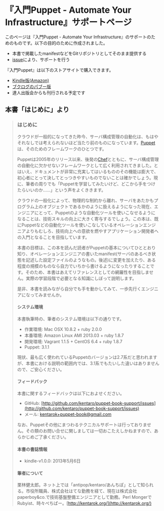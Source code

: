 # 『入門Puppet - Automate Your Infrastructure』サポートページ

このページは『入門Puppet - Automate Your Infrastructure』のサポートのためのものです。以下の目的のために作成されました。

  * 本書で掲載したmanifestなどをGitリポジトリとしてそのまま提供する
  * [issue](https://github.com/kentaro/puppet-book-support/issues)により、サポートを行う

『入門Puppet』は以下のストアサイトで購入できます。

  * [Kindle版(Amazon)](http://www.amazon.co.jp/exec/obidos/ASIN/B00CL92JC0/antipop-22/)
  * [ブクログのパブー版](http://p.booklog.jp/book/70667)
  * 達人出版会からも刊行される予定です

## 本書「はじめに」より

> ### はじめに
>
> クラウドが一般的になってきた昨今、サーバ構成管理の自動化は、もはやそれなしでは考えられないほど当たり前のものになっています。[Puppet](https://puppetlabs.com/)は、そのためのフレームワークのひとつです。
>
> Puppetは2005年のリリース以来、後発の[Chef](http://www.opscode.com/chef/)とともに、サーバ構成管理の自動化に欠かせないフレームワークとして広く利用されてきました。とはいえ、ドキュメントが非常に充実してはいるもののその機能は膨大で、初心者にとって決してとっつきやすいものでないことは確かでしょう。現に、筆者の周りでも「Puppetを学習してみたいけど、どこから手をつけたらいいのか……」という声をよくききます。
>
> クラウドの一般化によって、物理的な制約から離れ、サーバをあたかもプログラム上のオブジェクトであるかのように扱えるようになった現在、エンジニアにとって、Puppetのような自動化ツールを使いこなせるようになることは、技術スキルの向上に大きく寄与するでしょう。この本は、既にPuppetなどの自動化ツールを使いこなしているオペレーションエンジニアよりもむしろ、技術向上への意欲を燃やすアプリケーション開発者への入門となることを目指しています。
>
> 本書の目標は、この本を読んだ読者がPuppetの基本についてひととおり知り、オペレーションエンジニアの書いたmanifest(サーバのあるべき状態を記述した設定ファイルのようなもの。後述)に変更を加えたり、ある程度の規模のものなら自力でいちから書けるようになったりすることです。そのため、本書はあえてリファレンスとしての網羅性を目指しません。実際の学習段階で必要となる知識にしぼって説明します。
>
> 是非、本書を読みながら自分でも手を動かしてみて、一歩先行くエンジニアになってみませんか。
>
> #### システム環境
>
> 本書執筆時の、筆者のシステム環境は以下の通りです。
>
>   * 作業環境: Mac OSX 10.8.2 + ruby 2.0.0
>   * 本番環境: Amazon Linux AMI 2013.03 + ruby 1.8.7
>   * 開発環境: Vagrant 1.1.5 + CentOS 6.4 + ruby 1.8.7
>   * Puppet: 3.1.1
>
> 現状、最も広く使われているPuppetのバージョンは2.7系だと思われますが、本書における説明の範囲内では、3.1系でもたいした違いはありませんので、ご安心ください。
>
> #### フィードバック
>
> 本書に関するフィードバックは以下におよせください。
>
>   * GitHub: [http://github.com/kentaro/puppet-book-support/issues](http://github.com/kentaro/puppet-book-support/issues)
>   * メール: kentarok+puppet-book@gmail.com
>
> なお、Puppetその他にまつわるテクニカルサポートは行っておりません。その類のお問い合せに関しましては一切おこたえしかねますので、あらかじめご了承ください。
>
> #### 本書の書誌情報
>
>   * kindle-v1.0.0: 2013年5月6日
>
> #### 筆者について
>
> 栗林健太郎。ネット上では「antipop/kentaro/あんちぽ」として知られる。市役所職員、株式会社はてな勤務を経て、現在は株式会社paperboy&co.で技術基盤整備エンジニアとして勤務。Perl MongerでRubyist、時々ぺちぱー。[http://kentarok.org/](http://kentarok.org/)
